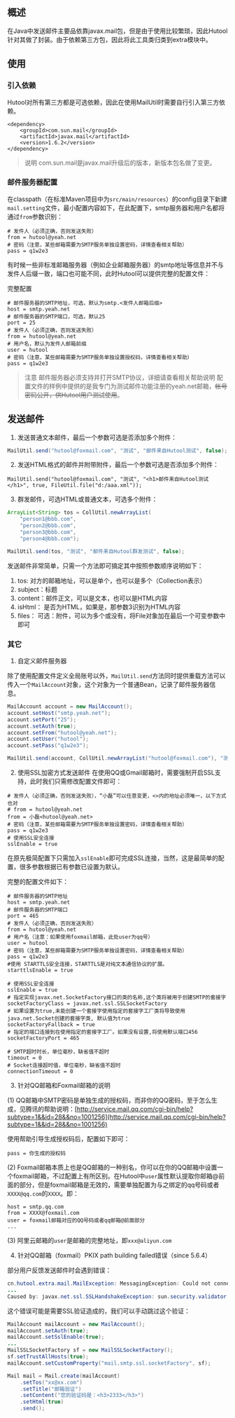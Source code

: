 ## 概述
在Java中发送邮件主要品依靠javax.mail包，但是由于使用比较繁琐，因此Hutool针对其做了封装。由于依赖第三方包，因此将此工具类归类到extra模块中。

## 使用

### 引入依赖
Hutool对所有第三方都是可选依赖，因此在使用MailUtil时需要自行引入第三方依赖。

```
<dependency>
	<groupId>com.sun.mail</groupId>
	<artifactId>javax.mail</artifactId>
	<version>1.6.2</version>
</dependency>
```

> 说明
> com.sun.mail是javax.mail升级后的版本，新版本包名做了变更。

### 邮件服务器配置

在classpath（在标准Maven项目中为`src/main/resources`）的config目录下新建`mail.setting`文件，最小配置内容如下，在此配置下，smtp服务器和用户名都将通过`from`参数识别：

```properties
# 发件人（必须正确，否则发送失败）
from = hutool@yeah.net
# 密码（注意，某些邮箱需要为SMTP服务单独设置密码，详情查看相关帮助）
pass = q1w2e3
```

有时候一些非标准邮箱服务器（例如企业邮箱服务器）的smtp地址等信息并不与发件人后缀一致，端口也可能不同，此时Hutool可以提供完整的配置文件：

完整配置

```properties
# 邮件服务器的SMTP地址，可选，默认为smtp.<发件人邮箱后缀>
host = smtp.yeah.net
# 邮件服务器的SMTP端口，可选，默认25
port = 25
# 发件人（必须正确，否则发送失败）
from = hutool@yeah.net
# 用户名，默认为发件人邮箱前缀
user = hutool
# 密码（注意，某些邮箱需要为SMTP服务单独设置授权码，详情查看相关帮助）
pass = q1w2e3
```

> 注意
> 邮件服务器必须支持并打开SMTP协议，详细请查看相关帮助说明
> 配置文件的样例中提供的是我专门为测试邮件功能注册的yeah.net邮箱，~~帐号密码公开，供Hutool用户测试使用~~。

## 发送邮件

1. 发送普通文本邮件，最后一个参数可选是否添加多个附件：

```java
MailUtil.send("hutool@foxmail.com", "测试", "邮件来自Hutool测试", false);
```

2. 发送HTML格式的邮件并附带附件，最后一个参数可选是否添加多个附件：

```
MailUtil.send("hutool@foxmail.com", "测试", "<h1>邮件来自Hutool测试</h1>", true, FileUtil.file("d:/aaa.xml"));
```

3. 群发邮件，可选HTML或普通文本，可选多个附件：

```java
ArrayList<String> tos = CollUtil.newArrayList(
	"person1@bbb.com", 
	"person2@bbb.com", 
	"person3@bbb.com", 
	"person4@bbb.com");

MailUtil.send(tos, "测试", "邮件来自Hutool群发测试", false);
```

发送邮件非常简单，只需一个方法即可搞定其中按照参数顺序说明如下：
1. tos:     对方的邮箱地址，可以是单个，也可以是多个（Collection表示）
2. subject：标题
3. content：邮件正文，可以是文本，也可以是HTML内容
4. isHtml： 是否为HTML，如果是，那参数3识别为HTML内容
5. files：  可选：附件，可以为多个或没有，将File对象加在最后一个可变参数中即可

### 其它

1. 自定义邮件服务器

除了使用配置文件定义全局账号以外，`MailUtil.send`方法同时提供重载方法可以传入一个`MailAccount`对象，这个对象为一个普通Bean，记录了邮件服务器信息。

```java
MailAccount account = new MailAccount();
account.setHost("smtp.yeah.net");
account.setPort("25");
account.setAuth(true);
account.setFrom("hutool@yeah.net");
account.setUser("hutool");
account.setPass("q1w2e3");

MailUtil.send(account, CollUtil.newArrayList("hutool@foxmail.com"), "测试", "邮件来自Hutool测试", false);
```

2. 使用SSL加密方式发送邮件
在使用QQ或Gmail邮箱时，需要强制开启SSL支持，此时我们只需修改配置文件即可：

```properties
# 发件人（必须正确，否则发送失败），“小磊”可以任意变更，<>内的地址必须唯一，以下方式也对
# from = hutool@yeah.net
from = 小磊<hutool@yeah.net>
# 密码（注意，某些邮箱需要为SMTP服务单独设置密码，详情查看相关帮助）
pass = q1w2e3
# 使用SSL安全连接
sslEnable = true
```
在原先极简配置下只需加入`sslEnable`即可完成SSL连接，当然，这是最简单的配置，很多参数根据已有参数已设置为默认。

完整的配置文件如下：

```properties
# 邮件服务器的SMTP地址
host = smtp.yeah.net
# 邮件服务器的SMTP端口
port = 465
# 发件人（必须正确，否则发送失败）
from = hutool@yeah.net
# 用户名（注意：如果使用foxmail邮箱，此处user为qq号）
user = hutool
# 密码（注意，某些邮箱需要为SMTP服务单独设置密码，详情查看相关帮助）
pass = q1w2e3
#使用 STARTTLS安全连接，STARTTLS是对纯文本通信协议的扩展。
starttlsEnable = true

# 使用SSL安全连接
sslEnable = true
# 指定实现javax.net.SocketFactory接口的类的名称,这个类将被用于创建SMTP的套接字
socketFactoryClass = javax.net.ssl.SSLSocketFactory
# 如果设置为true,未能创建一个套接字使用指定的套接字工厂类将导致使用java.net.Socket创建的套接字类, 默认值为true
socketFactoryFallback = true
# 指定的端口连接到在使用指定的套接字工厂。如果没有设置,将使用默认端口456
socketFactoryPort = 465

# SMTP超时时长，单位毫秒，缺省值不超时
timeout = 0
# Socket连接超时值，单位毫秒，缺省值不超时
connectionTimeout = 0
```

3. 针对QQ邮箱和Foxmail邮箱的说明

(1) QQ邮箱中SMTP密码是单独生成的授权码，而非你的QQ密码，至于怎么生成，见腾讯的帮助说明：[http://service.mail.qq.com/cgi-bin/help?subtype=1&&id=28&&no=1001256](http://service.mail.qq.com/cgi-bin/help?subtype=1&&id=28&&no=1001256)

使用帮助引导生成授权码后，配置如下即可：

```
pass = 你生成的授权码
```

(2) Foxmail邮箱本质上也是QQ邮箱的一种别名，你可以在你的QQ邮箱中设置一个foxmail邮箱，不过配置上有所区别。在Hutool中`user`属性默认提取你邮箱@前面的部分，但是foxmail邮箱是无效的，需要单独配置为与之绑定的qq号码或者`XXXX@qq.com`的`XXXX`。即：

```
host = smtp.qq.com
from = XXXX@foxmail.com
user = foxmail邮箱对应的QQ号码或者qq邮箱@前面部分
...
```

(3) 阿里云邮箱的`user`是邮箱的完整地址，即`xxx@aliyun.com`

4. 针对QQ邮箱（foxmail）PKIX path building failed错误（since 5.6.4）

部分用户反馈发送邮件时会遇到错误：

```java
cn.hutool.extra.mail.MailException: MessagingException: Could not connect to SMTP host: smtp.qq.com, port: 465
...
Caused by: javax.net.ssl.SSLHandshakeException: sun.security.validator.ValidatorException: PKIX path building failed: sun.security.provider.certpath.SunCertPathBuilderException: unable to find valid certification path to requested target
```

这个错误可能是需要SSL验证造成的，我们可以手动跳过这个验证：

```java
MailAccount mailAccount = new MailAccount();
mailAccount.setAuth(true);
mailAccount.setSslEnable(true);
...
MailSSLSocketFactory sf = new MailSSLSocketFactory();
sf.setTrustAllHosts(true);
mailAccount.setCustomProperty("mail.smtp.ssl.socketFactory", sf);

Mail mail = Mail.create(mailAccount)
    .setTos("xx@xx.com")
	.setTitle("邮箱验证")
	.setContent("您的验证码是：<h3>2333</h3>")
	.setHtml(true)
	.send();
```